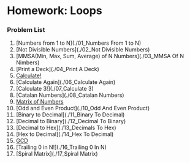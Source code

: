 Homework: Loops
===============

### Problem List

1. [Numbers from 1 to N](./01_Numbers From 1 to N)
1. [Not Divisible Numbers](./02_Not Divisible Numbers)
1. [MMSA(Min, Max, Sum, Average) of N Numbers](./03_MMSA Of N Nimbers)
1. [Print a Deck](./04_Print A Deck)
1. [Calculate!](./05_Calculate)
1. [Calculate Again](./06_Calculate Again)
1. [Calculate 3!](./07_Calculate 3)
1. [Catalan Numbers](./08_Catalan Numbers)
1. [Matrix of Numbers](./09_MatrixOfNumbers)
1. [Odd and Even Product](./10_Odd And Even Product)
1. [Binary to Decimal](./11_Binary To Decimal)
1. [Decimal to Binary](./12_Decimal To Binary)
1. [Decimal to Hex](./13_Decimals To Hex)
1. [Hex to Decimal](./14_Hex To Decimal)
1. [GCD](./15_GCD)
1. [Trailing 0 in N!](./16_Trailing 0 In N)
1. [Spiral Matrix](./17_Spiral Matrix)